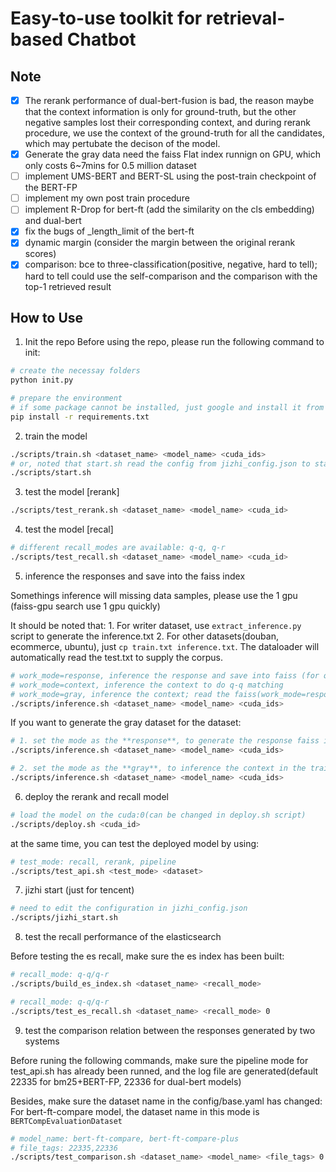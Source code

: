 # Easy-to-use toolkit for retrieval-based Chatbot

## Note

- [x] The rerank performance of dual-bert-fusion is bad, the reason maybe that the context information is only for ground-truth, but the other negative samples lost their corresponding context, and during rerank procedure, we use the context of the ground-truth for all the candidates, which may pertubate the decison of the model.
- [x] Generate the gray data need the faiss Flat  index runnign on GPU, which only costs 6~7mins for 0.5 million dataset
- [ ] implement UMS-BERT and BERT-SL using the post-train checkpoint of the BERT-FP
- [ ] implement my own post train procedure
- [ ] implement R-Drop for bert-ft (add the similarity on the cls embedding) and dual-bert
- [x] fix the bugs of _length_limit of the bert-ft
- [x] dynamic margin (consider the margin between the original rerank scores)
- [x] comparison: bce to three-classification(positive, negative, hard to tell); hard to tell could use the self-comparison and the comparison with the top-1 retrieved result

## How to Use

1. Init the repo
Before using the repo, please run the following command to init:

```bash
# create the necessay folders
python init.py

# prepare the environment
# if some package cannot be installed, just google and install it from other ways
pip install -r requirements.txt
```

2. train the model

```bash
./scripts/train.sh <dataset_name> <model_name> <cuda_ids>
# or, noted that start.sh read the config from jizhi_config.json to start the training task
./scripts/start.sh 
```

3. test the model [rerank]

```bash
./scripts/test_rerank.sh <dataset_name> <model_name> <cuda_id>
```

4. test the model [recal]

```bash
# different recall_modes are available: q-q, q-r
./scripts/test_recall.sh <dataset_name> <model_name> <cuda_id>
```

5. inference the responses and save into the faiss index

Somethings inference will missing data samples, please use the 1 gpu (faiss-gpu search use 1 gpu quickly)

It should be noted that:
    1. For writer dataset, use `extract_inference.py` script to generate the inference.txt
    2. For other datasets(douban, ecommerce, ubuntu), just `cp train.txt inference.txt`. The dataloader will automatically read the test.txt to supply the corpus. 

```bash
# work_mode=response, inference the response and save into faiss (for q-r matching) [dual-bert/dual-bert-fusion]
# work_mode=context, inference the context to do q-q matching
# work_mode=gray, inference the context; read the faiss(work_mode=response), search the topk hard negative samples; remember to set the BERTDualInferenceContextDataloader in config/base.yaml
./scripts/inference.sh <dataset_name> <model_name> <cuda_ids>
```

If you want to generate the gray dataset for the dataset:

```bash
# 1. set the mode as the **response**, to generate the response faiss index; corresponding dataset name: BERTDualInferenceDataset
./scripts/inference.sh <dataset_name> <model_name> <cuda_ids>

# 2. set the mode as the **gray**, to inference the context in the train.txt and search the top-k candidates as the gray(hard negative) samples; corresponding dataset name: BERTDualInferenceContextDataset
./scripts/inference.sh <dataset_name> <model_name> <cuda_ids>
```

6. deploy the rerank and recall model

```bash
# load the model on the cuda:0(can be changed in deploy.sh script)
./scripts/deploy.sh <cuda_id>
```
at the same time, you can test the deployed model by using:

```bash
# test_mode: recall, rerank, pipeline
./scripts/test_api.sh <test_mode> <dataset>
```

7. jizhi start (just for tencent)

```bash
# need to edit the configuration in jizhi_config.json
./scripts/jizhi_start.sh
```

8. test the recall performance of the elasticsearch

Before testing the es recall, make sure the es index has been built:
```bash
# recall_mode: q-q/q-r
./scripts/build_es_index.sh <dataset_name> <recall_mode>
```

```bash
# recall_mode: q-q/q-r
./scripts/test_es_recall.sh <dataset_name> <recall_mode> 0
```

9. test the comparison relation between the responses generated by two systems

Before runing the following commands, make sure the pipeline mode for test_api.sh has already been runned, and the log file are generated(default 22335 for bm25+BERT-FP, 22336 for dual-bert models)

Besides, make sure the dataset name in the config/base.yaml has changed:
For bert-ft-compare model, the dataset name in this mode is `BERTCompEvaluationDataset`

```bash
# model_name: bert-ft-compare, bert-ft-compare-plus
# file_tags: 22335,22336
./scripts/test_comparison.sh <dataset_name> <model_name> <file_tags> 0
```

